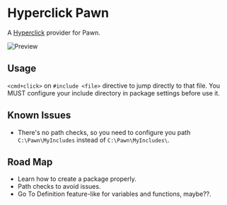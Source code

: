 # Hyperclick Pawn

A [Hyperclick](https://github.com/facebook-atom/hyperclick) provider for Pawn.

![Preview](https://i.imgur.com/z7uMNxi.gif)


## Usage
`<cmd+click>` on `#include <file>` directive to jump directly to that file.
You MUST configure your include directory in package settings before use it.

## Known Issues
* There's no path checks, so you need to configure you path `C:\Pawn\MyIncludes` instead of `C:\Pawn\MyIncludes\`.

## Road Map
* Learn how to create a package properly.
* Path checks to avoid issues.
* Go To Definition feature-like for variables and functions, maybe??.

